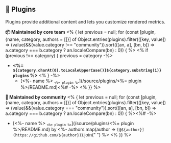 ## 🧩 Plugins

Plugins provide additional content and lets you customize rendered metrics.

**📦 Maintained by core team**
<% { let previous = null; for (const [plugin, {name, category, authors = []}] of Object.entries(plugins).filter(([key, value]) => (value)&&(value.category !== "community")).sort(([an, a], [bn, b]) => a.category === b.category ? an.localeCompare(bn) : 0)) { %>
<% if (previous !== category) { previous = category -%>
* **<%= `${category.charAt(0).toLocaleUpperCase()}${category.substring(1)} plugins` %>**
<% } -%>
  * [<%- name %> <sub>`<%= plugin %>`</sub>](/source/plugins/<%= plugin %>/README.md)<%# -%>
<% }} %>

**🎲 Maintained by community**
<% { let previous = null; for (const [plugin, {name, category, authors = []}] of Object.entries(plugins).filter(([key, value]) => (value)&&(value.category === "community")).sort(([an, a], [bn, b]) => a.category === b.category ? an.localeCompare(bn) : 0)) { %><%# -%>
* [<%- name %> <sub>`<%= plugin %>`</sub>](/source/plugins/<%= plugin %>/README.md) by <%- authors.map(author => `[@${author}](https://github.com/${author})`).join(" ") %>
<% }} %>